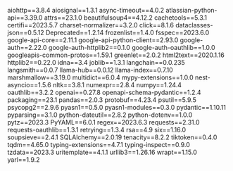 aiohttp==3.8.4
aiosignal==1.3.1
async-timeout==4.0.2
atlassian-python-api==3.39.0
attrs==23.1.0
beautifulsoup4==4.12.2
cachetools==5.3.1
certifi==2023.5.7
charset-normalizer==3.2.0
click==8.1.6
dataclasses-json==0.5.12
Deprecated==1.2.14
frozenlist==1.4.0
fsspec==2023.6.0
google-api-core==2.11.1
google-api-python-client==2.93.0
google-auth==2.22.0
google-auth-httplib2==0.1.0
google-auth-oauthlib==1.0.0
googleapis-common-protos==1.59.1
greenlet==2.0.2
html2text==2020.1.16
httplib2==0.22.0
idna==3.4
joblib==1.3.1
langchain==0.0.235
langsmith==0.0.7
llama-hub==0.0.12
llama-index==0.7.10
marshmallow==3.19.0
multidict==6.0.4
mypy-extensions==1.0.0
nest-asyncio==1.5.6
nltk==3.8.1
numexpr==2.8.4
numpy==1.24.4
oauthlib==3.2.2
openai==0.27.8
openapi-schema-pydantic==1.2.4
packaging==23.1
pandas==2.0.3
protobuf==4.23.4
psutil==5.9.5
psycopg2==2.9.6
pyasn1==0.5.0
pyasn1-modules==0.3.0
pydantic==1.10.11
pyparsing==3.1.0
python-dateutil==2.8.2
python-dotenv==1.0.0
pytz==2023.3
PyYAML==6.0.1
regex==2023.6.3
requests==2.31.0
requests-oauthlib==1.3.1
retrying==1.3.4
rsa==4.9
six==1.16.0
soupsieve==2.4.1
SQLAlchemy==2.0.19
tenacity==8.2.2
tiktoken==0.4.0
tqdm==4.65.0
typing-extensions==4.7.1
typing-inspect==0.9.0
tzdata==2023.3
uritemplate==4.1.1
urllib3==1.26.16
wrapt==1.15.0
yarl==1.9.2
